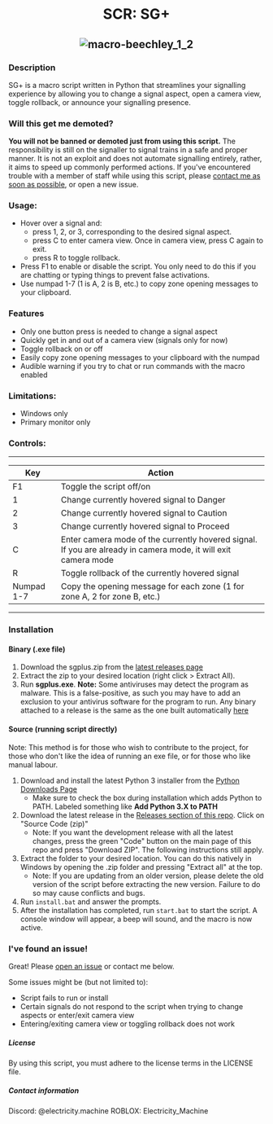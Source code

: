 <h1 align="center">SCR: SG+</h1>

<h2 align="center">

   ![macro-beechley_1_2](https://user-images.githubusercontent.com/47489506/165611305-da7b72a5-1492-4db0-b37a-3ce81f1aad22.gif)

</h2>


### Description
SG+ is a macro script written in Python that streamlines your signalling experience by allowing you to change a signal aspect, open a camera view, toggle rollback, or announce your signalling presence.

### Will this get me demoted?
**You will not be banned or demoted just from using this script.** The responsibility is still on the signaller to signal trains in a safe and proper manner. It is not an exploit and does not automate signalling entirely, rather, it aims to speed up commonly performed actions. If you've encountered trouble with a member of staff while using this script, please [contact me as soon as possible](#contact-information), or open a new issue.

### Usage:
- Hover over a signal and:
  - press 1, 2, or 3, corresponding to the desired signal aspect.
  - press C to enter camera view. Once in camera view, press C again to exit.
  - press R to toggle rollback.
- Press F1 to enable or disable the script. You only need to do this if you are chatting or typing things to prevent false activations.
- Use numpad 1-7 (1 is A, 2 is B, etc.) to copy zone opening messages to your clipboard.

### Features
- Only one button press is needed to change a signal aspect
- Quickly get in and out of a camera view (signals only for now)
- Toggle rollback on or off
- Easily copy zone opening messages to your clipboard with the numpad
- Audible warning if you try to chat or run commands with the macro enabled

### Limitations:
- Windows only
- Primary monitor only

### Controls:

---
|Key|Action|
|---|---|
|F1|Toggle the script off/on|
|1|Change currently hovered signal to Danger|
|2|Change currently hovered signal to Caution|
|3|Change currently hovered signal to Proceed|
|C|Enter camera mode of the currently hovered signal. If you are already in camera mode, it will exit camera mode|
|R|Toggle rollback of the currently hovered signal
|Numpad 1-7|Copy the opening message for each zone (1 for zone A, 2 for zone B, etc.)|
---

### **Installation**

#### Binary (.exe file)
1. Download the sgplus.zip from the [latest releases page](https://github.com/ElectricityMachine/SCR-SGPlus/releases/latest)
2. Extract the zip to your desired location (right click > Extract All).
3. Run **sgplus.exe**.
**Note:** Some antiviruses may detect the program as malware. This is a false-positive, as such you may have to add an exclusion to your antivirus software for the program to run. Any binary attached to a release is the same as the one built automatically [here](https://github.com/ElectricityMachine/SCR-SGPlus/actions/workflows/build.yml)

#### Source (running script directly)
Note: This method is for those who wish to contribute to the project, for those who don't like the idea of running an exe file, or for those who like manual labour.
1. Download and install the latest Python 3 installer from the [Python Downloads Page](https://www.python.org/downloads/)
   - Make sure to check the box during installation which adds Python to PATH. Labeled something like **Add Python 3.X to PATH**
2. Download the latest release in the [Releases section of this repo](https://github.com/ElectricityMachine/SCR-SGPlus/releases/latest). Click on "Source Code (zip)"
   - Note: If you want the development release with all the latest changes, press the green "Code" button on the main page of this repo and press "Download ZIP". The following instructions still apply.
3. Extract the folder to your desired location. You can do this natively in Windows by opening the .zip folder and pressing "Extract all" at the top.
   - Note: If you are updating from an older version, please delete the old version of the script before extracting the new version. Failure to do so may cause conflicts and bugs.
4. Run ``install.bat`` and answer the prompts.
5. After the installation has completed, run ``start.bat`` to start the script. A console window will appear, a beep will sound, and the macro is now active.

### I've found an issue!
Great! Please [open an issue](https://github.com/ElectricityMachine/SCR-SGPlus/issues/new) or contact me below.

Some issues might be (but not limited to):
- Script fails to run or install
- Certain signals do not respond to the script when trying to change aspects or enter/exit camera view
- Entering/exiting camera view or toggling rollback does not work

##### License
By using this script, you must adhere to the license terms in the LICENSE file.

##### Contact information
Discord: @electricity.machine
ROBLOX: Electricity_Machine